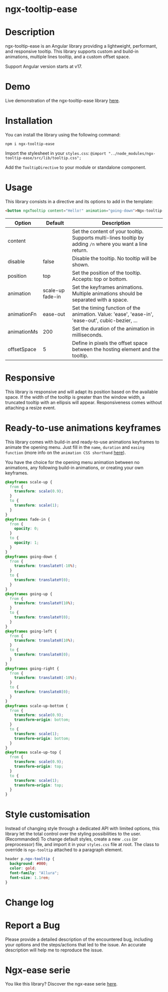 # ngx-tooltip-ease

# Description

ngx-tooltip-ease is an Angular library providing a lightweight, performant, and responsive tooltip. This library supports custom and
build-in animations, multiple lines tooltip, and a custom offset space.

Support Angular version starts at v17.

# Demo

Live demonstration of the ngx-tooltip-ease library [here](https://greenflag31.github.io/tooltip-library/ngx-tooltip-ease).

# Installation

You can install the library using the following command:

```
npm i ngx-tooltip-ease
```

Import the stylesheet in your `styles.css`:
`@import "../node_modules/ngx-tooltip-ease/src/lib/tooltip.css";`

Add the `TooltipDirective` to your module or standalone component.

# Usage

This library consists in a directive and its options to add in the template:

```html
<button ngxTooltip content="Hello!" animation="going-down">Ngx-tooltip-ease</button>
```

| Option      | Default          | Description                                                                                                |
| ----------- | ---------------- | ---------------------------------------------------------------------------------------------------------- |
| content     |                  | Set the content of your tooltip. Supports multi-lines tooltip by adding `/n` where you want a line return. |
| disable     | false            | Disable the tooltip. No tooltip will be shown.                                                             |
| position    | top              | Set the position of the tooltip. Accepts: top or bottom.                                                   |
| animation   | scale-up fade-in | Set the keyframes animations. Multiple animations should be separated with a space.                        |
| animationFn | ease-out         | Set the timing function of the animation. Value: 'ease', 'ease-in', 'ease-out', cubic-bezier, ...          |
| animationMs | 200              | Set the duration of the animation in milliseconds.                                                         |
| offsetSpace | 5                | Define in pixels the offset space between the hosting element and the tooltip.                             |

# Responsive

This library is responsive and will adapt its position based on the available space. If the width of the tooltip is greater than the window width, a truncated tooltip with an ellipsis will appear. Responsiveness comes without attaching a resize event.

# Ready-to-use animations keyframes

This library comes with build-in and ready-to-use animations keyframes to animate the opening menu. Just fill in the `name`, `duration` and `easing function` (more info on the `animation CSS shorthand` [here](https://developer.mozilla.org/en-US/docs/Web/CSS/animation)).

You have the choice for the opening menu animation between no animations, any following build-in animations, or creating your own keyframes.

```css
@keyframes scale-up {
  from {
    transform: scale(0.9);
  }
  to {
    transform: scale(1);
  }
}
@keyframes fade-in {
  from {
    opacity: 0;
  }
  to {
    opacity: 1;
  }
}
@keyframes going-down {
  from {
    transform: translateY(-10%);
  }
  to {
    transform: translateY(0);
  }
}
@keyframes going-up {
  from {
    transform: translateY(10%);
  }
  to {
    transform: translateY(0);
  }
}
@keyframes going-left {
  from {
    transform: translateX(10%);
  }
  to {
    transform: translateX(0);
  }
}
@keyframes going-right {
  from {
    transform: translateX(-10%);
  }
  to {
    transform: translateX(0);
  }
}
@keyframes scale-up-bottom {
  from {
    transform: scale(0.9);
    transform-origin: bottom;
  }
  to {
    transform: scale(1);
    transform-origin: bottom;
  }
}
@keyframes scale-up-top {
  from {
    transform: scale(0.9);
    transform-origin: top;
  }
  to {
    transform: scale(1);
    transform-origin: top;
  }
}
```

# Style customisation

Instead of changing style through a dedicated API with limited options, this library let the total control over the styling possibilities to the user. (Recommanded) To change default styles, create a new `.css` (or preprocessor) file, and import it in your `styles.css` file at root. The class to override is `ngx-tooltip` attached to a paragraph element.

```css
header p.ngx-tooltip {
  background: #000;
  color: gold;
  font-family: "Allura";
  font-size: 1.1rem;
}
```

# Change log

# Report a Bug

Please provide a detailed description of the encountered bug, including your options and the steps/actions that led to the issue. An accurate description will help me to reproduce the issue.

# Ngx-ease serie

You like this library? Discover the ngx-ease serie [here](https://www.npmjs.com/~greenflag31).
